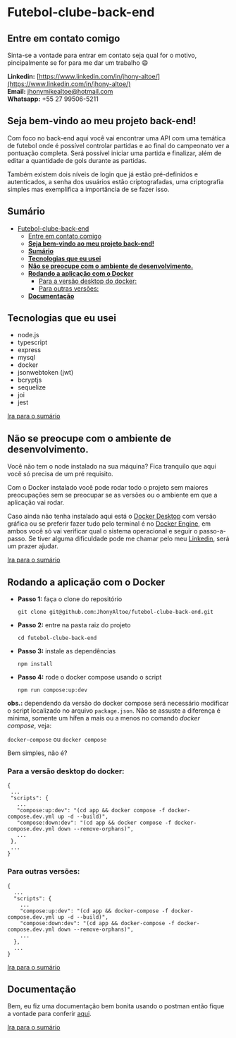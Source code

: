 # Futebol-clube-back-end

## Entre em contato comigo

Sinta-se a vontade para entrar em contato seja qual for o motivo, pincipalmente se for para me dar um trabalho :smile:

**Linkedin:** [https://www.linkedin.com/in/jhony-altoe/](https://www.linkedin.com/in/jhony-altoe/)<br />
**Email:** jhonymikealtoe@hotmail.com<br />
**Whatsapp:** +55 27 99506-5211

## **Seja bem-vindo ao meu projeto back-end!**

Com foco no back-end aqui você vai encontrar uma API com uma temática de futebol onde é possível controlar partidas e ao final do campeonato ver a pontuação completa. Será possível iniciar uma partida e finalizar, além de editar a quantidade de gols durante as partidas.

Também existem dois níveis de login que já estão pré-definidos e autenticados, a senha dos usuários estão criptografadas, uma criptografia simples mas exemplifica a importância de se fazer isso.

## **Sumário**
- [Futebol-clube-back-end](#futebol-clube-back-end)
  - [Entre em contato comigo](#entre-em-contato-comigo)
  - [**Seja bem-vindo ao meu projeto back-end!**](#seja-bem-vindo-ao-meu-projeto-back-end)
  - [**Sumário**](#sumário)
  - [**Tecnologias que eu usei**](#tecnologias-que-eu-usei)
  - [**Não se preocupe com o ambiente de desenvolvimento.**](#não-se-preocupe-com-o-ambiente-de-desenvolvimento)
  - [**Rodando a aplicação com o Docker**](#rodando-a-aplicação-com-o-docker)
    - [Para a versão desktop do docker:](#para-a-versão-desktop-do-docker)
    - [Para outras versões:](#para-outras-versões)
  - [**Documentação**](#documentação)

## **Tecnologias que eu usei**
- node.js
- typescript
- express
- mysql
- docker
- jsonwebtoken (jwt)
- bcryptjs
- sequelize
- joi
- jest

[Ira para o sumário](#sumário)

## **Não se preocupe com o ambiente de desenvolvimento.**

Você não tem o node instalado na sua máquina? Fica tranquilo que aqui você só precisa de um pré requisito.

Com o Docker instalado você pode rodar todo o projeto sem maiores preocupações sem se preocupar se as versões ou o ambiente em que a aplicação vai rodar.

Caso ainda não tenha instalado aqui está o [Docker Desktop](https://docs.docker.com/desktop/) com versão gráfica ou se preferir fazer tudo pelo terminal é no [Docker Engine](https://docs.docker.com/engine/), em ambos você só vai verificar qual o sistema operacional e seguir o passo-a-passo. Se tiver alguma dificuldade pode me chamar pelo meu [Linkedin](https://www.linkedin.com/in/jhony-altoe/), será um prazer ajudar.

[Ira para o sumário](#sumário)

## **Rodando a aplicação com o Docker**

- **Passo 1:** faça o clone do repositório

  `git clone git@github.com:JhonyAltoe/futebol-clube-back-end.git`

- **Passo 2:** entre na pasta raiz do projeto

  `cd futebol-clube-back-end`
  
- **Passo 3:** instale as dependências
 
  `npm install`
 
- **Passo 4:** rode o docker compose usando o script

  `npm run compose:up:dev`

**obs.:** dependendo da versão do docker compose será necessário modificar o script localizado no arquivo `package.json`. Não se assuste a diferença é mínima, somente um hífen a mais ou a menos no comando *docker compose*, veja:

`docker-compose` ou `docker compose`

Bem simples, não é?
  
### Para a versão desktop do docker:
  
 ```  
{ 
  ...
  "scripts": {
    ...
    "compose:up:dev": "(cd app && docker compose -f docker-compose.dev.yml up -d --build)",
    "compose:down:dev": "(cd app && docker compose -f docker-compose.dev.yml down --remove-orphans)",
    ...
  },
  ...
}
 ```
 
### Para outras versões:
  
```  
{ 
  ...
  "scripts": {
    ...
    "compose:up:dev": "(cd app && docker-compose -f docker-compose.dev.yml up -d --build)",
    "compose:down:dev": "(cd app && docker-compose -f docker-compose.dev.yml down --remove-orphans)",
    ...
  },
  ...
}
 ```

[Ira para o sumário](#sumário)

## **Documentação**

Bem, eu fiz uma documentação bem bonita usando o postman então fique a vontade para conferir [aqui](https://documenter.getpostman.com/view/23798069/2s93m61MYC#a4036827-6cd1-4623-a479-619da4e5b722).

[Ira para o sumário](#sumário)